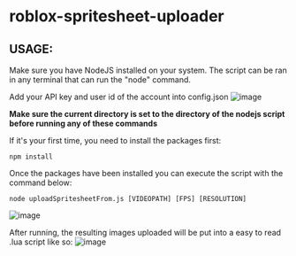 # roblox-spritesheet-uploader

## USAGE:
Make sure you have NodeJS installed on your system.
The script can be ran in any terminal that can run the "node" command.

Add your API key and user id of the account into config.json
![image](https://github.com/scandaloux/roblox-spritesheet-uploader/assets/137931980/671acbdb-d028-411b-9b60-d3669fff94f1)




**Make sure the current directory is set to the directory of the nodejs script before running any of these commands**


If it's your first time, you need to install the packages first:
```
npm install
```



Once the packages have been installed you can execute the script with the command below:
```
node uploadSpritesheetFrom.js [VIDEOPATH] [FPS] [RESOLUTION]
```
![image](https://github.com/scandaloux/roblox-spritesheet-uploader/assets/137931980/4d790411-86a1-4fff-8d2c-f69225461f18)

After running, the resulting images uploaded will be put into a easy to read .lua script like so:
![image](https://github.com/scandaloux/roblox-spritesheet-uploader/assets/137931980/245062c9-d593-4d2d-bb61-01bd0f1d6b9b)
